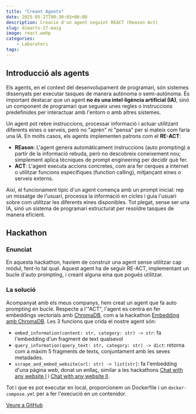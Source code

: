 ```yaml
---
title: "Creant Agents"
date: 2025-05-27T00:30:03+00:00
description: Creació d'un agent seguint REACT (Reason Act)
slug: dimarts-27-maig
image: react.webp
categories:
    - Laboratori
tags:
---
```


## Introducció als agents
Els agents, en el context del desenvolupament de programari, són sistemes dissenyats per executar tasques de manera autònoma o semi-autònoma. És important destacar que un agent **no és una intel·ligència artificial (IA)**, sinó un component de programari que segueix unes regles o instruccions predefinides per interactuar amb l'entorn o amb altres sistemes.

Un agent pot rebre instruccions, processar informació i actuar utilitzant diferents eines o serveis, però no "aprèn" ni "pensa" per si mateix com faria una IA. En molts casos, els agents implementen patrons com el **RE-ACT**:

- **REason**: L'agent genera automàticament instruccions (auto prompting) a partir de la informació rebuda, però no descobreix coneixement nou; simplement aplica tècniques de prompt engineering per decidir què fer.
- **ACT**: L'agent executa accions concretes, com ara fer cerques a internet o utilitzar funcions específiques (function calling), mitjançant eines o serveis externs.

Així, el funcionament típic d'un agent comença amb un prompt inicial: rep un missatge de l'usuari, processa la informació en cicles i guia l'usuari sobre com utilitzar les diferents eines disponibles. Tot plegat, sense ser una IA, sinó un sistema de programari estructurat per resoldre tasques de manera eficient.

## Hackathon

### Enunciat
En aquesta hackathon, havíem de construir una agent sense utilitzar cap mòdul, fent-lo tal qual. Aquest agent ha de seguir RE-ACT, implementant un bucle d'auto prompting, i creant alguna eina que pogués utilitzar.

### La solució
Acompanyat amb els meus companys, hem creat un agent que fa auto prompting en bucle. Respecte a l'"ACT", l'agent es centra en fer embeddings vectorials amb [ChromaDB](https://www.trychroma.com/), com a la hackathon [Embedding amb ChromaDB](/dgsi/post/dijous-6-marc/). Les 3 funcions que crida el nostre agent són:
- `embed_information(content: str, category: str) -> str`: fa l'embedding d'un fragment de text qualsevol
- `query_information(query_text: str, category: str) -> dict`: retorna com a màxim 5 fragments de texts, conjuntament amb les seves metadades.
- `scrape_and_embed_website(url: str) -> list[str]`: fa l'embedding d'una pàgina web, donat un enllaç, similar a les hackathons [Chat with any website I](/dgsi/post/dijous-27-marc/) i [Chat with any website II](/dgsi/post/dijous-10-abril/).

Tot i que es pot executar en local, proporcionem un Dockerfile i un `docker-compose.yml` per a fer l'execució en un contenidor.

[Veure a GitHub](https://github.com/DGSI-UPC/barbones-agent)